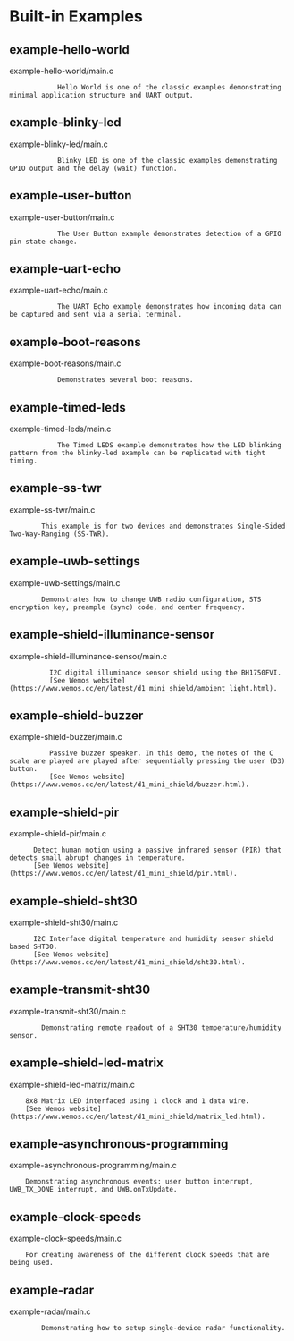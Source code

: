 
# Built-in Examples

##  example-hello-world
example-hello-world/main.c

                Hello World is one of the classic examples demonstrating minimal application structure and UART output.
            

##  example-blinky-led
example-blinky-led/main.c

                Blinky LED is one of the classic examples demonstrating GPIO output and the delay (wait) function.
            

##  example-user-button
example-user-button/main.c

                The User Button example demonstrates detection of a GPIO pin state change.
            

##  example-uart-echo
example-uart-echo/main.c

                The UART Echo example demonstrates how incoming data can be captured and sent via a serial terminal.
            

##  example-boot-reasons
example-boot-reasons/main.c

                Demonstrates several boot reasons.
            

##  example-timed-leds
example-timed-leds/main.c

                The Timed LEDS example demonstrates how the LED blinking pattern from the blinky-led example can be replicated with tight timing.
            

##  example-ss-twr
example-ss-twr/main.c

            This example is for two devices and demonstrates Single-Sided Two-Way-Ranging (SS-TWR).
          

##  example-uwb-settings
example-uwb-settings/main.c

            Demonstrates how to change UWB radio configuration, STS encryption key, preample (sync) code, and center frequency.
          

##  example-shield-illuminance-sensor
example-shield-illuminance-sensor/main.c

              I2C digital illuminance sensor shield using the BH1750FVI. 
              [See Wemos website](https://www.wemos.cc/en/latest/d1_mini_shield/ambient_light.html).
          

##  example-shield-buzzer
example-shield-buzzer/main.c

              Passive buzzer speaker. In this demo, the notes of the C scale are played are played after sequentially pressing the user (D3) button.
              [See Wemos website](https://www.wemos.cc/en/latest/d1_mini_shield/buzzer.html).
          

##  example-shield-pir
example-shield-pir/main.c

          Detect human motion using a passive infrared sensor (PIR) that detects small abrupt changes in temperature.
          [See Wemos website](https://www.wemos.cc/en/latest/d1_mini_shield/pir.html).
        

##  example-shield-sht30
example-shield-sht30/main.c

          I2C Interface digital temperature and humidity sensor shield based SHT30.
          [See Wemos website](https://www.wemos.cc/en/latest/d1_mini_shield/sht30.html).
        

##  example-transmit-sht30
example-transmit-sht30/main.c

            Demonstrating remote readout of a SHT30 temperature/humidity sensor.
        

##  example-shield-led-matrix
example-shield-led-matrix/main.c

        8x8 Matrix LED interfaced using 1 clock and 1 data wire.
        [See Wemos website](https://www.wemos.cc/en/latest/d1_mini_shield/matrix_led.html).
      

##  example-asynchronous-programming
example-asynchronous-programming/main.c

        Demonstrating asynchronous events: user button interrupt, UWB_TX_DONE interrupt, and UWB.onTxUpdate.
      

##  example-clock-speeds
example-clock-speeds/main.c

        For creating awareness of the different clock speeds that are being used.
      

##  example-radar
example-radar/main.c

            Demonstrating how to setup single-device radar functionality.
        
